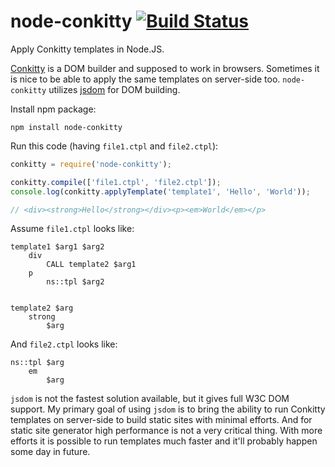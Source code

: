 # node-conkitty [![Build Status](https://travis-ci.org/hoho/node-conkitty.svg?branch=master)](https://travis-ci.org/hoho/node-conkitty)

Apply Conkitty templates in Node.JS.

[Conkitty](https://github.com/hoho/conkitty) is a DOM builder and supposed to
work in browsers. Sometimes it is nice to be able to apply the same templates
on server-side too. `node-conkitty` utilizes
[jsdom](https://github.com/tmpvar/jsdom) for DOM building.

Install npm package:

    npm install node-conkitty

Run this code (having `file1.ctpl` and `file2.ctpl`):

```js
conkitty = require('node-conkitty');

conkitty.compile(['file1.ctpl', 'file2.ctpl']);
console.log(conkitty.applyTemplate('template1', 'Hello', 'World'));

// <div><strong>Hello</strong></div><p><em>World</em></p>
```

Assume `file1.ctpl` looks like:

    template1 $arg1 $arg2
        div
            CALL template2 $arg1
        p
            ns::tpl $arg2


    template2 $arg
        strong
            $arg

And `file2.ctpl` looks like:

    ns::tpl $arg
        em
            $arg


`jsdom` is not the fastest solution available, but it gives full W3C DOM
support. My primary goal of using `jsdom` is to bring the ability to run
Conkitty templates on server-side to build static sites with minimal efforts.
And for static site generator high performance is not a very critical thing.
With more efforts it is possible to run templates much faster and it'll
probably happen some day in future.
